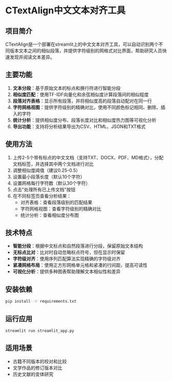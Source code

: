 # CTextAlign中文文本对齐工具

## 项目简介

CTextAlign是一个部署在streamlit上的中文文本对齐工具，可以自动识别两个不同版本文本之间的相似段落，并提供字符级别的网格式对比界面，帮助研究人员快速发现并阅读文本差异。

## 主要功能

1. **文本分段**：基于原始文本的标点和换行符进行智能分段
2. **相似度匹配**：使用TF-IDF向量化和余弦相似度计算段落间的相似程度
3. **段落对齐表格**：显示所有段落，并将相似度高的段落自动配对在同一行
4. **字符网格视图**：提供字符级别的精确对比，使用不同颜色标记相同、删除、插入的字符
5. **统计分析**：提供相似度分布、段落长度对比和相似度热力图等可视化分析
6. **导出功能**：支持将分析结果导出为CSV、HTML、JSON和TXT格式

## 使用方法

1. 上传2-5个带有标点的中文文档（支持TXT、DOCX、PDF、MD格式），分配文档标签，并选择其中两个文档进行对比
2. 调整相似度阈值（建议0.25-0.5）
3. 设置最小段落长度（默认10个字符）
4. 设置网格每行字符数（默认30个字符）
5. 点击"处理所有已上传文档"按钮
6. 在不同标签页查看分析结果：
   - 对齐表格：查看段落级别的匹配结果
   - 字符网格视图：查看字符级别的精确对比
   - 统计分析：查看相似度分布图

## 技术特点

- **智能分段**：根据中文标点和自然段落进行分段，保留原始文本结构
- **无标点比对**：比对时自动忽略标点符号，但在显示时保留
- **字符级对齐**：使用序列匹配算法实现精确的字符级对齐
- **紧凑网格布局**：使用正方形网格单元格和紧凑的行间距，提高可读性
- **可视化分析**：提供多种图表帮助理解文本相似性和差异

## 安装依赖

```bash
pip install -r requirements.txt
```

## 运行应用

```bash
streamlit run streamlit_app.py
```

## 适用场景

- 古籍不同版本的校对和比较
- 文学作品的修订版本对比
- 历史文献的变体研究